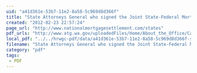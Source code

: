 ```yaml
---
uid: "a41d361e-53b7-11e2-8a58-5c969d8d366f"
title: "State Attorneys General who signed the Joint State-Federal Mortgage Settlement by State | NationalMortgageSettlement"
created: "2012-02-23 22:57:24"
page_url: "http://www.nationalmortgagesettlement.com/states"
pdf_urls: "http://www.atg.wa.gov/uploadedFiles/Home/About_the_Office/Cases/National_Mortgage_Settlement/National_Settlement_Executive_Summary.pdf"
local_pdf: "../../hrwgc-pdf/data/a41d361e-53b7-11e2-8a58-5c969d8d366f-state-attorneys-general-who-signed-the-joint-state-federal-mortgage-settlement-by-state-nationalmortgagesettlement.pdf"
filename: "State Attorneys General who signed the Joint State-Federal Mortgage Settlement by State | NationalMortgageSettlement.html"
category: "pdf"
tags: 
 - PDF
---
```

